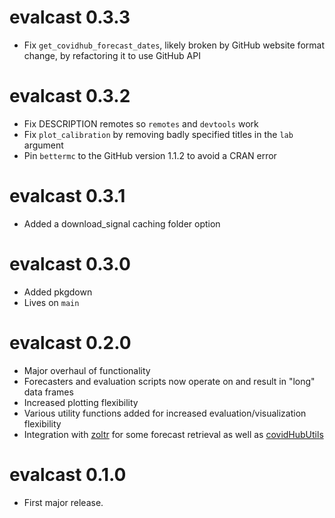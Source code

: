 # evalcast 0.3.3

- Fix `get_covidhub_forecast_dates`, likely broken by GitHub website format
  change, by refactoring it to use GitHub API

# evalcast 0.3.2

- Fix DESCRIPTION remotes so `remotes` and `devtools` work
- Fix `plot_calibration` by removing badly specified titles in the `lab` argument
- Pin `bettermc` to the GitHub version 1.1.2 to avoid a CRAN error

# evalcast 0.3.1

- Added a download_signal caching folder option

# evalcast 0.3.0

- Added pkgdown
- Lives on `main`

# evalcast 0.2.0

- Major overhaul of functionality
- Forecasters and evaluation scripts now operate on and result in "long" data
frames
- Increased plotting flexibility
- Various utility functions added for increased evaluation/visualization
flexibility
- Integration with [zoltr](https://docs.zoltardata.com/zoltr/) for some forecast
retrieval as well as [covidHubUtils](https://github.com/reichlab/covidHubUtils)


# evalcast 0.1.0

- First major release.
